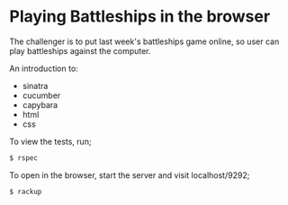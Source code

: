 # Playing Battleships in the browser

The challenger is to put last week's battleships game online, so user can play battleships against the computer. 

An introduction to:
* sinatra
* cucumber
* capybara
* html
* css

To view the tests, run;

```sh
$ rspec
```

To open in the browser, start the server and visit localhost/9292;

```sh
$ rackup
```
